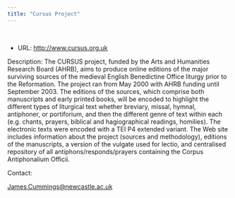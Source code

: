 ```yaml
---
title: "Cursus Project"
---
```

 


* URL: <http://www.cursus.org.uk>


Description:
The CURSUS project, funded by the Arts and Humanities Research Board (AHRB),
aims to produce online editions of the major surviving
sources of the medieval English Benedictine Office liturgy
prior to the Reformation. The project ran from May
2000 with AHRB funding until September 2003. The editions
of the sources, which comprise both manuscripts and early
printed books, will be encoded to highlight the different
types of liturgical text whether breviary, missal, hymnal,
antiphoner, or portiforium, and then the different genre
of text within each (e.g. chants, prayers, biblical and
hagiographical readings, homilies). The electronic texts
were encoded with a TEI P4 extended variant. The Web site includes
information about the project (sources and methodology), editions of the manuscripts, a version of the vulgate used for lectio, and centralised repository of all antiphons/responds/prayers containing the Corpus Antiphonalium Officii.


Contact:


James.Cummings@newcastle.ac.uk